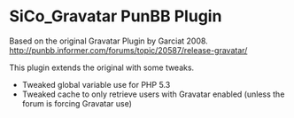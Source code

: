 SiCo_Gravatar PunBB Plugin
==========================

Based on the original Gravatar Plugin by Garciat 2008.
http://punbb.informer.com/forums/topic/20587/release-gravatar/

This plugin extends the original with some tweaks.

* Tweaked global variable use for PHP 5.3
* Tweaked cache to only retrieve users with Gravatar enabled (unless the forum is forcing Gravatar use)
